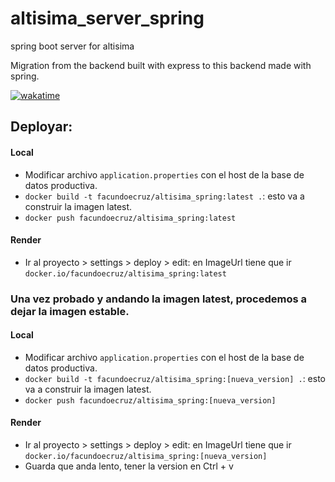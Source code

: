 # altisima_server_spring
spring boot server for altisima

Migration from the backend built with express to this backend made with spring.

[![wakatime](https://wakatime.com/badge/user/52fea420-cbe4-4ed2-96b9-796155f63dad/project/4ef7d779-c68b-4ded-9209-388a65a00548.svg)](https://wakatime.com/badge/user/52fea420-cbe4-4ed2-96b9-796155f63dad/project/4ef7d779-c68b-4ded-9209-388a65a00548)

 ## Deployar:
#### Local
- Modificar archivo `application.properties` con el host de la base de datos productiva.
- `docker build -t facundoecruz/altisima_spring:latest .`: esto va a construir la imagen latest.
- `docker push facundoecruz/altisima_spring:latest`
#### Render
- Ir al proyecto > settings > deploy > edit: en ImageUrl tiene que ir `docker.io/facundoecruz/altisima_spring:latest`

### Una vez probado y andando la imagen latest, procedemos a dejar la imagen estable.

#### Local
- Modificar archivo `application.properties` con el host de la base de datos productiva.
- `docker build -t facundoecruz/altisima_spring:[nueva_version] .`: esto va a construir la imagen latest.
- `docker push facundoecruz/altisima_spring:[nueva_version]`
#### Render
- Ir al proyecto > settings > deploy > edit: en ImageUrl tiene que ir `docker.io/facundoecruz/altisima_spring:[nueva_version]`
- Guarda que anda lento, tener la version en Ctrl + v